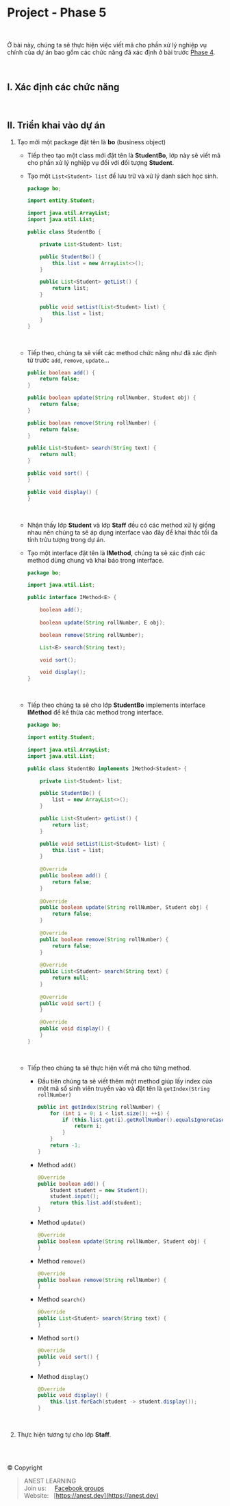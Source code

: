 # Project - Phase 5

<br />

Ở bài này, chúng ta sẽ thực hiện việc viết mã cho phần xử lý nghiệp vụ chính của dự án bao gồm các chức năng đã xác định ở bài trước [Phase 4](https://github.com/AnestAcademy/Course-Java-OOP/blob/master/23.%20Project%20-%20Phase%204.md).

<br />

## I. Xác định các chức năng


<br />

## II. Triển khai vào dự án

1. Tạo mới một package đặt tên là **bo** (business object)
    - Tiếp theo tạo một class mới đặt tên là **StudentBo**, lớp này sẽ viết mã cho phần xử lý nghiệp vụ đối với đối tượng **Student**.
    - Tạo một `List<Student> list` để lưu trữ và xử lý danh sách học sinh. 

      ```java
      package bo;
      
      import entity.Student;

      import java.util.ArrayList;
      import java.util.List;

      public class StudentBo {

          private List<Student> list;

          public StudentBo() {
              this.list = new ArrayList<>();
          }

          public List<Student> getList() {
              return list;
          }

          public void setList(List<Student> list) {
              this.list = list;
          }
      }
      ```
      
      <br />
      
    - Tiếp theo, chúng ta sẽ viết các method chức năng như đã xác định từ trước `add`, `remove`, `update`...
      
      ```java
      public boolean add() {
          return false;
      }
      
      public boolean update(String rollNumber, Student obj) {
          return false;
      }
      
      public boolean remove(String rollNumber) {
          return false;
      }
      
      public List<Student> search(String text) {
          return null;
      }

      public void sort() {
      }

      public void display() {          
      }
      ```
      
      <br />
      
    - Nhận thấy lớp **Student** và lớp **Staff** đều có các method xử lý giống nhau nên chúng ta sẽ áp dụng interface vào đây để khai thác tối đa tính trừu tượng trong dự án.
    - Tạo một interface đặt tên là **IMethod**, chúng ta sẽ xác định các method dùng chung và khai báo trong interface.

      ```java
      package bo;

      import java.util.List;

      public interface IMethod<E> {

          boolean add();
          
          boolean update(String rollNumber, E obj);

          boolean remove(String rollNumber);

          List<E> search(String text);

          void sort();

          void display();
      }
      ```
      
      <br />
      
    - Tiếp theo chúng ta sẽ cho lớp **StudentBo** implements interface **IMethod** để kế thừa các method trong interface.
    
      ```java
      package bo;
      
      import entity.Student;

      import java.util.ArrayList;
      import java.util.List;

      public class StudentBo implements IMethod<Student> {

          private List<Student> list;

          public StudentBo() {
              list = new ArrayList<>();
          }

          public List<Student> getList() {
              return list;
          }

          public void setList(List<Student> list) {
              this.list = list;
          }
          
          @Override
          public boolean add() {
              return false;
          }
          
          @Override
          public boolean update(String rollNumber, Student obj) {
              return false;
          }
          
          @Override
          public boolean remove(String rollNumber) {
              return false;
          }
            
          @Override
          public List<Student> search(String text) {
              return null;
          }
          
          @Override
          public void sort() {
          }

          @Override
          public void display() {          
          }
      }
      ```
      
      <br />   
      
    - Tiếp theo chúng ta sẽ thực hiện viết mã cho từng method.

        - Đầu tiên chúng ta sẽ viết thêm một method giúp lấy index của một mã số sinh viên truyền vào và đặt tên là `getIndex(String rollNumber)`

          ```java
          public int getIndex(String rollNumber) {
              for (int i = 0; i < list.size(); ++i) {
                  if (this.list.get(i).getRollNumber().equalsIgnoreCase(rollNumber.trim())) {
                      return i;
                  }
              }
              return -1;
          }
          ```
          
        - Method `add()`
        
           ```java
           @Override
           public boolean add() {
               Student student = new Student();
               student.input();
               return this.list.add(student);
           }
           ```
           
        - Method `update()`
        
           ```java
           @Override
           public boolean update(String rollNumber, Student obj) {
           }
           ```
           
        - Method `remove()`
        
           ```java
           @Override
           public boolean remove(String rollNumber) {
           }
           ```     
                             
        - Method `search()`
        
           ```java
           @Override
           public List<Student> search(String text) {
           }
           ```
           
        - Method `sort()`
        
           ```java
           @Override
           public void sort() {
           }
           ```
                      
        - Method `display()`
        
           ```java
           @Override
           public void display() {
               this.list.forEach(student -> student.display());
           }
           ```
           
           <br />

2. Thực hiện tương tự cho lớp **Staff**.

<br />

##  

© Copyright
> ANEST LEARNING  
> Join us: &nbsp;&nbsp;&nbsp; [Facebook groups](https://www.facebook.com/groups/anest.learning/)  
> Website: &nbsp; [https://anest.dev](https://anest.dev) 
